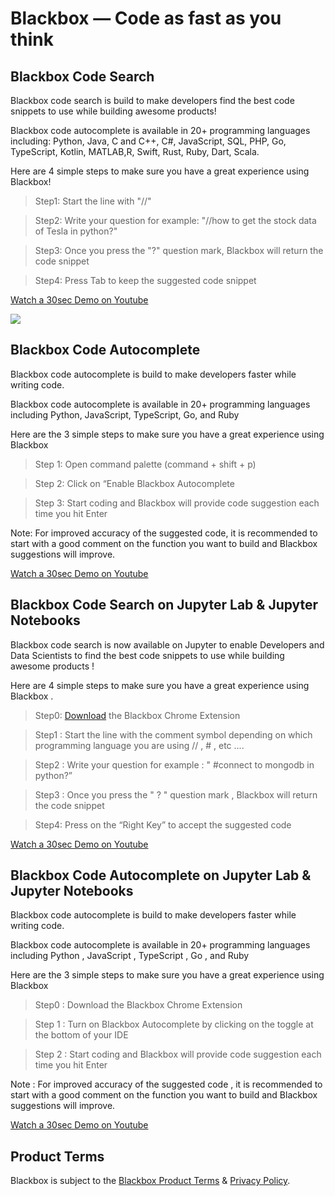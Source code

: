 # Blackbox — Code as fast as you think

## Blackbox Code Search

Blackbox code search is build to make developers find the best code snippets to use while building awesome products!

Blackbox code autocomplete is available in 20+ programming languages including: Python, Java, C and C++, C#, JavaScript, SQL, PHP, Go, TypeScript, Kotlin, MATLAB,R, Swift, Rust, Ruby, Dart, Scala.

Here are 4 simple steps to make sure you have a great experience using Blackbox!

> Step1: Start the line with "//"

> Step2: Write your question for example: "//how to get the stock data of Tesla in python?"

> Step3: Once you press the "?" question mark, Blackbox will return the code snippet

> Step4: Press Tab to keep the suggested code snippet

[Watch a 30sec Demo on Youtube](https://www.youtube.com/watch?v=lTDtuJsA74s)

[![](https://storage.googleapis.com/aa32ad/bf9c2743-ee1a-4ec3-a4db-a0baf20ab765.png)](https://www.youtube.com/watch?v=lTDtuJsA74s)

## Blackbox Code Autocomplete

Blackbox code autocomplete is build to make developers faster while writing code.

Blackbox code autocomplete is available in 20+ programming languages including Python, JavaScript, TypeScript, Go, and Ruby

Here are the 3 simple steps to make sure you have a great experience using Blackbox

> Step 1: Open command palette (command + shift + p)

> Step 2: Click on “Enable Blackbox Autocomplete

> Step 3: Start coding and Blackbox will provide code suggestion each time you hit Enter

Note:
For improved accuracy of the suggested code, it is recommended to start with a good comment on the function you want to build and Blackbox suggestions will improve.

[Watch a 30sec Demo on Youtube](https://www.youtube.com/watch?v=HLqeHjf-J3c)

## Blackbox Code Search on Jupyter Lab & Jupyter Notebooks

Blackbox code search is now available on Jupyter to  enable Developers and Data Scientists to find the best code snippets to use while building awesome products !

Here are 4 simple steps to make sure you have a great experience using Blackbox .

> Step0: [Download](https://chrome.google.com/webstore/detail/blackbox-select-copy-past/mcgbeeipkmelnpldkobichboakdfaeon) the Blackbox Chrome Extension

> Step1 : Start the line with the comment symbol depending on which programming language you are using // , # , etc ....

> Step2 : Write your question for example : " #connect to mongodb in python?”

> Step3 : Once you press the " ? " question mark , Blackbox will return the code snippet

> Step4: Press on the “Right Key” to accept the suggested code


[Watch a 30sec Demo on Youtube](https://www.youtube.com/watch?v=V3oUEyiZjPs)


## Blackbox Code Autocomplete on Jupyter Lab & Jupyter Notebooks

Blackbox code autocomplete is build to make developers faster while writing code.

Blackbox code autocomplete is available in 20+ programming languages including Python , JavaScript , TypeScript , Go , and Ruby

Here are the 3 simple steps to make sure you have a great experience using Blackbox

> Step0 : Download the Blackbox Chrome Extension

> Step 1 : Turn on Blackbox Autocomplete by clicking on the toggle at the bottom of your IDE

> Step 2 : Start coding and Blackbox will provide code suggestion each time you hit Enter

Note :
For improved accuracy of the suggested code , it is recommended to start with a good comment on the function you want to build and Blackbox suggestions will improve.

[Watch a 30sec Demo on Youtube](https://www.youtube.com/watch?v=XKJNyvEO2MQ)

## Product Terms

Blackbox is subject to the [Blackbox Product Terms](https://www.useblackbox.io/terms) & [Privacy Policy](https://www.useblackbox.io/privacy).
